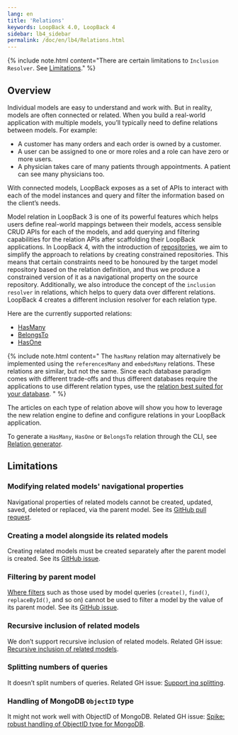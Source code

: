 ```yaml
---
lang: en
title: 'Relations'
keywords: LoopBack 4.0, LoopBack 4
sidebar: lb4_sidebar
permalink: /doc/en/lb4/Relations.html
---
```


{% include note.html content="There are certain limitations to
`Inclusion Resolver`. See [Limitations](Relations.md#limitations)." %}

## Overview

Individual models are easy to understand and work with. But in reality, models
are often connected or related. When you build a real-world application with
multiple models, you’ll typically need to define relations between models. For
example:

- A customer has many orders and each order is owned by a customer.
- A user can be assigned to one or more roles and a role can have zero or more
  users.
- A physician takes care of many patients through appointments. A patient can
  see many physicians too.

With connected models, LoopBack exposes as a set of APIs to interact with each
of the model instances and query and filter the information based on the
client’s needs.

Model relation in LoopBack 3 is one of its powerful features which helps users
define real-world mappings between their models, access sensible CRUD APIs for
each of the models, and add querying and filtering capabilities for the relation
APIs after scaffolding their LoopBack applications. In LoopBack 4, with the
introduction of [repositories](Repositories.md), we aim to simplify the approach
to relations by creating constrained repositories. This means that certain
constraints need to be honoured by the target model repository based on the
relation definition, and thus we produce a constrained version of it as a
navigational property on the source repository. Additionally, we also introduce
the concept of the `inclusion resolver` in relations, which helps to query data
over different relations. LoopBack 4 creates a different inclusion resolver for
each relation type.

Here are the currently supported relations:

- [HasMany](HasMany-relation.md)
- [BelongsTo](BelongsTo-relation.md)
- [HasOne](hasOne-relation.md)

{% include note.html content="
The `hasMany` relation may alternatively be implemented using the
`referencesMany` and `embedsMany` relations. These relations are similar, but
not the same. Since each database paradigm comes with different trade-offs and
thus different databases require the applications to use different relation
types, use the [relation best suited for your database](https://github.com/strongloop/loopback-next/issues/2341).
" %}

The articles on each type of relation above will show you how to leverage the
new relation engine to define and configure relations in your LoopBack
application.

To generate a `HasMany`, `HasOne` or `BelongsTo` relation through the CLI, see
[Relation generator](Relation-generator.md).

## Limitations

### Modifying related models' navigational properties

Navigational properties of related models cannot be created, updated, saved,
deleted or replaced, via the parent model. See its
[GitHub pull request](https://github.com/strongloop/loopback-next/pull/4148).

### Creating a model alongside its related models

Creating related models must be created separately after the parent model is
created. See its
[GitHub issue](https://github.com/strongloop/loopback-next/issues/4435).

### Filtering by parent model

[Where filters](https://loopback.io/doc/en/lb3/Where-filter.html) such as those
used by model queries (`create()`, `find()`, `replaceById()`, and so on) cannot
be used to filter a model by the value of its parent model. See its
[GitHub issue](https://github.com/strongloop/loopback-next/issues/4299).

### Recursive inclusion of related models

We don’t support recursive inclusion of related models. Related GH issue:
[Recursive inclusion of related models](https://github.com/strongloop/loopback-next/issues/3454).

### Splitting numbers of queries

It doesn’t split numbers of queries. Related GH issue:
[Support inq splitting](https://github.com/strongloop/loopback-next/issues/3444).

### Handling of MongoDB `ObjectID` type

It might not work well with ObjectID of MongoDB. Related GH issue:
[Spike: robust handling of ObjectID type for MongoDB](https://github.com/strongloop/loopback-next/issues/3456).
